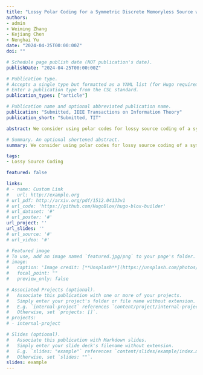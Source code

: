 ```yaml
---
title: "Lossy Polar Coding for a Symmetric Discrete Memoryless Source with a Time-Varying Distortion Measure"
authors:
- admin
- Weiming Zhang
- Kejiang Chen
- Nenghai Yu
date: "2024-04-25T00:00:00Z"
doi: ""

# Schedule page publish date (NOT publication's date).
publishDate: "2024-04-25T00:00:00Z"

# Publication type.
# Accepts a single type but formatted as a YAML list (for Hugo requirements).
# Enter a publication type from the CSL standard.
publication_types: ["article"]

# Publication name and optional abbreviated publication name.
publication: "Submitted, IEEE Transactions on Information Theory"
publication_short: "Submitted, TIT"

abstract: We consider using polar codes for lossy source coding of a symmetric Discrete Memoryless Source (DMS) with a time-varying distortion measure instead of the conventional fixed single-letter distortion measure in this paper. First, the specific lossy source coding problem is formally stated and the rate-distortion bound is developed. Second, with the theoretical pursuit, a polar codes-based scheme is proposed. The code construction step of the scheme takes in the non-stationary sequence of test channels corresponding to the test channel model between the source sequence and the recovered sequence of the lossy source coding problem. Then, a Successive Cancellation (SC) encoder is employed to perform the actual encoding of the source sequence. We develop the optimal characterizations of the test channels, with which the proposed method shows near-optimal performance very close to the rate-distortion bound. We further prove that given the sufficient condition of fast source polarization, the proposed method under a randomized SC encoder achieves the rate-distortion bound for the given source settings when the source length N tends to infinity.

# Summary. An optional shortened abstract.
summary: We consider using polar codes for lossy source coding of a symmetric Discrete Memoryless Source (DMS) with a time-varying distortion measure instead of the conventional fixed single-letter distortion measure in this paper. First, the specific lossy source coding problem is formally stated and the rate-distortion bound is developed. Second, with the theoretical pursuit, a polar codes-based scheme is proposed. The code construction step of the scheme takes in the non-stationary sequence of test channels corresponding to the test channel model between the source sequence and the recovered sequence of the lossy source coding problem. Then, a Successive Cancellation (SC) encoder is employed to perform the actual encoding of the source sequence. We develop the optimal characterizations of the test channels, with which the proposed method shows near-optimal performance very close to the rate-distortion bound. We further prove that given the sufficient condition of fast source polarization, the proposed method under a randomized SC encoder achieves the rate-distortion bound for the given source settings when the source length N tends to infinity.

tags:
- Lossy Source Coding

featured: false

links:
# - name: Custom Link
#   url: http://example.org
# url_pdf: http://arxiv.org/pdf/1512.04133v1
# url_code: 'https://github.com/HugoBlox/hugo-blox-builder'
# url_dataset: '#'
# url_poster: '#'
url_project: ''
url_slides: ''
# url_source: '#'
# url_video: '#'

# Featured image
# To use, add an image named `featured.jpg/png` to your page's folder. 
# image:
#   caption: 'Image credit: [**Unsplash**](https://unsplash.com/photos/s9CC2SKySJM)'
#   focal_point: ""
#   preview_only: false

# Associated Projects (optional).
#   Associate this publication with one or more of your projects.
#   Simply enter your project's folder or file name without extension.
#   E.g. `internal-project` references `content/project/internal-project/index.md`.
#   Otherwise, set `projects: []`.
# projects:
# - internal-project

# Slides (optional).
#   Associate this publication with Markdown slides.
#   Simply enter your slide deck's filename without extension.
#   E.g. `slides: "example"` references `content/slides/example/index.md`.
#   Otherwise, set `slides: ""`.
slides: example
---
```

<div style="display:none">
This work is driven by the results in my [previous paper](/publication/conference-paper/) on LLMs.

{{% callout note %}}
Create your slides in Markdown - click the *Slides* button to check out the example.
{{% /callout %}}

Add the publication's **full text** or **supplementary notes** here. You can use rich formatting such as including [code, math, and images](https://docs.hugoblox.com/content/writing-markdown-latex/).
</div>
